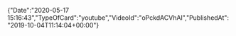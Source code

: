 ﻿{"Date":"2020-05-17 15:16:43","TypeOfCard":"youtube","VideoId":"oPckdACVhAI","PublishedAt":"2019-10-04T11:14:04+00:00"}